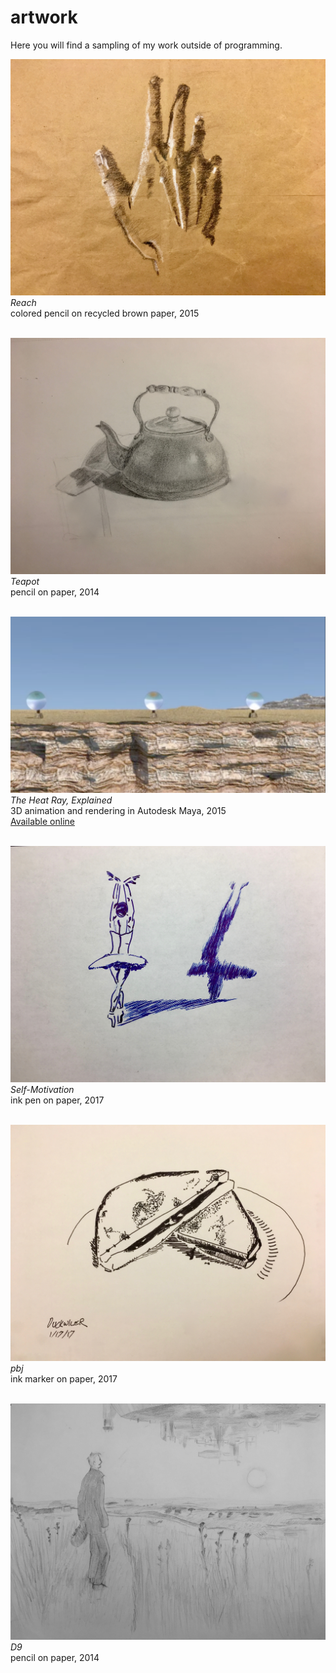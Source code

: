 # artwork
Here you will find a sampling of my work outside of programming.

![reach](https://raw.githubusercontent.com/nduckwiler/artwork/master/reach.jpg)
*Reach*
<br>
colored pencil on recycled brown paper, 2015 
<br><br>

![teapot](https://raw.githubusercontent.com/nduckwiler/artwork/master/teapot.jpg)
*Teapot*
<br>
pencil on paper, 2014
<br><br>

![heatRay](https://raw.githubusercontent.com/nduckwiler/artwork/master/heatRay.png)
*The Heat Ray, Explained*
<br>
3D animation and rendering in Autodesk Maya, 2015
<br>
[Available online](https://drive.google.com/open?id=0B33mqnSd1JA9VWRnTl81TmJEeXc)
<br><br>

![self-motivation](https://raw.githubusercontent.com/nduckwiler/artwork/master/self-motivation.jpg)
*Self-Motivation*
<br>
ink pen on paper, 2017
<br><br>

![pbj](https://raw.githubusercontent.com/nduckwiler/artwork/master/pbj.jpg)
*pbj*
<br>
ink marker on paper, 2017
 <br><br>
 
![d9](https://raw.githubusercontent.com/nduckwiler/artwork/master/d9.jpg)
*D9*
<br>
pencil on paper, 2014
